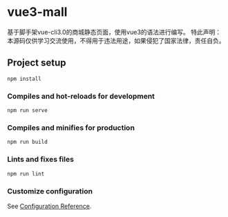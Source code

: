 # vue3-mall
基于脚手架vue-cli3.0的商城静态页面，使用vue3的语法进行编写。
特此声明：本源码仅供学习交流使用，不得用于违法用途，如果侵犯了国家法律，责任自负。

## Project setup
```
npm install
```

### Compiles and hot-reloads for development
```
npm run serve
```

### Compiles and minifies for production
```
npm run build
```

### Lints and fixes files
```
npm run lint
```

### Customize configuration
See [Configuration Reference](https://cli.vuejs.org/config/).
